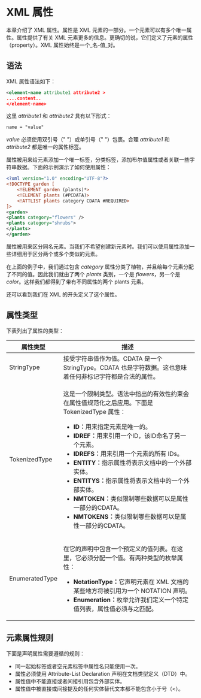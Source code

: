 # XML 属性

本章介绍了 XML 属性。属性是 XML 元素的一部分。一个元素可以有多个唯一属性。属性提供了有关 XML 元素更多的信息。更确切的说，它们定义了元素的属性（property）。XML 属性始终是一个_名-值_对。

## 语法

XML 属性语法如下：

```xml
<element-name attribute1 attribute2 >
....content..
</element-name>
```

这里 _attribute1_ 和 _attribute2_ 具有以下形式：

```xml
name = "value"
```

_value_ 必须使用双引号（" "）或单引号（" "）包裹。合理 _attribute1_ 和 _attribute2_ 都是唯一的属性标签。

属性被用来给元素添加一个唯一标签，分类标签，添加布尔值属性或者关联一些字符串数据。下面的示例演示了如何使用属性：

```xml
<?xml version="1.0" encoding="UTF-8"?>
<!DOCTYPE garden [
	<!ELEMENT garden (plants)*>
	<!ELEMENT plants (#PCDATA)>
	<!ATTLIST plants category CDATA #REQUIRED>
]>
<garden>
<plants category="flowers" />
<plants category="shrubs">
</plants>
</garden>
```

属性被用来区分同名元素。当我们不希望创建新元素时。我们可以使用属性添加一些详细用于区分两个或多个类似的元素。

在上面的例子中，我们通过包含 _category_ 属性分类了植物，并且给每个元素分配了不同的值。因此我们就由了两个 _plants_ 类别，一个是 _flowers_，另一个是 _color_。这样我们都得到了带有不同属性的两个 plants 元素。

还可以看到我们在 XML 的开头定义了这个属性。

## 属性类型

下表列出了属性的类型：

<table>
	<thead>
		<tr>
			<th>属性类型</th>
			<th>描述</th>
		</tr>
	</thead>
	<tbody>
		<tr>
			<td>StringType</td>
			<td>接受字符串值作为值。CDATA 是一个 StringType。CDATA 也是字符数据。这也意味着任何非标记字符都是合法的属性。</td>
		</tr>
		<tr>
			<td>TokenizedType</td>
			<td>
				<p>这是一个限制类型。语法中指出的有效性约束会在属性值规范化之后应用。下面是 TokenizedType 属性：</p>
				<ul>
					<li><b>ID：</b>用来指定元素是唯一的。</li>
					<li><b>IDREF：</b>用来引用一个ID，该ID命名了另一个元素。</li>
					<li><b>IDREFS：</b>用来引用一个元素的所有 IDs。</li>
					<li><b>ENTITY：</b>指示属性将表示文档中的一个外部实体。</li>
					<li><b>ENTITYS：</b>指示属性将表示文档中的一个外部实体。</li>
					<li><b>NMTOKEN：</b>类似限制哪些数据可以是属性一部分的CDATA。</li>
					<li><b>NMTOKENS：</b>类似限制哪些数据可以是属性一部分的CDATA。</li>
				</ul>
			</td>
		</tr>
		<tr>
			<td>EnumeratedType</td>
			<td>
				<p>在它的声明中包含一个预定义的值列表。在这里，它必须分配一个值。有两种类型的枚举属性：</p>
				<ul>
					<li><b>NotationType：</b>它声明元素在 XML 文档的某些地方将被引用为一个 NOTATION 声明。</li>
					<li><b>Enumeration：</b>枚举允许我们定义一个特定值列表，属性值必须与之匹配。</li>
				</ul>
			</td>
		</tr>
	</tbody>
</table>

## 元素属性规则

下面是声明属性需要遵循的规则：

- 同一起始标签或者空元素标签中属性名只能使用一次。
- 属性必须使用 Attribute-List Declaration 声明在文档类型定义（DTD）中。
- 属性值中不能直接或者间接引用包含外部实体。
- 属性值中被直接或间接提及的任何实体替代文本都不能包含小于号（<）。